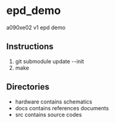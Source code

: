 # epd_demo
a090xe02 v1 epd demo

## Instructions
 1. git submodule update --init
 2. make

## Directories
* hardware contains schematics 
* docs contains references documents
* src contains source codes
